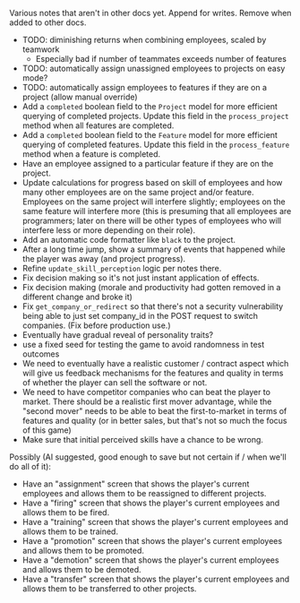 Various notes that aren't in other docs yet. Append for writes. Remove when added to other docs.

- TODO: diminishing returns when combining employees, scaled by teamwork
  - Especially bad if number of teammates exceeds number of features
- TODO: automatically assign unassigned employees to projects on easy mode?
- TODO: automatically assign employees to features if they are on a project (allow manual override)
- Add a `completed` boolean field to the `Project` model for more efficient querying of completed projects. Update this field in the `process_project` method when all features are completed.
- Add a `completed` boolean field to the `Feature` model for more efficient querying of completed features. Update this field in the `process_feature` method when a feature is completed.
- Have an employee assigned to a particular feature if they are on the project.
- Update calculations for progress based on skill of employees and how many other employees are on the
same project and/or feature. Employees on the same project will interfere slightly; employees on the same feature will interfere more (this is presuming that all employees are programmers; later on there will be other types of employees who will interfere less or more depending on their role).
- Add an automatic code formatter like `black` to the project.
- After a long time jump, show a summary of events that happened while the player was away (and project progress).
- Refine `update_skill_perception` logic per notes there.
- Fix decision making so it's not just instant application of effects.
- Fix decision making (morale and productivity had gotten removed in a different change and broke it)
- Fix `get_company_or_redirect` so that there's not a security vulnerability being able to just set company_id in the POST request to switch companies. (Fix before production use.)
- Eventually have gradual reveal of personality traits?
- use a fixed seed for testing the game to avoid randomness in test outcomes
- We need to eventually have a realistic customer / contract aspect which will give us feedback mechanisms for the features and quality in terms of whether the player can sell the software or not.
- We need to have competitor companies who can beat the player to market. There should be a realistic first mover advantage, while the "second mover" needs to be able to beat the first-to-market in terms of features and quality (or in better sales, but that's not so much the focus of this game)
- Make sure that initial perceived skills have a chance to be wrong.

Possibly (AI suggested, good enough to save but not certain if / when we'll do all of it):
- Have an "assignment" screen that shows the player's current employees and allows them to be reassigned to different projects.
- Have a "firing" screen that shows the player's current employees and allows them to be fired.
- Have a "training" screen that shows the player's current employees and allows them to be trained.
- Have a "promotion" screen that shows the player's current employees and allows them to be promoted.
- Have a "demotion" screen that shows the player's current employees and allows them to be demoted.
- Have a "transfer" screen that shows the player's current employees and allows them to be transferred to other projects.
